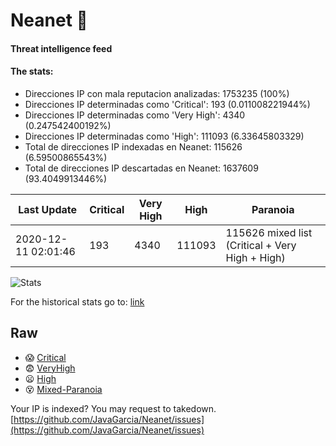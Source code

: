 # Neanet :hocho:
#### Threat intelligence feed
#### The stats:

- Direcciones IP con mala reputacion analizadas: 1753235 (100%)
- Direcciones IP determinadas como 'Critical':  193 (0.011008221944%)
- Direcciones IP determinadas como 'Very High':  4340 (0.247542400192%)
- Direcciones IP determinadas como 'High':  111093 (6.33645803329)
- Total de direcciones IP indexadas en Neanet:  115626 (6.59500865543%)
- Total de direcciones IP descartadas en Neanet:  1637609 (93.4049913446%)

| Last Update | Critical | Very High | High | Paranoia |
| --- | --- | --- | --- | --- |
| 2020-12-11 02:01:46 | 193 | 4340 | 111093 | 115626 mixed list (Critical + Very High + High)|

![Stats](https://docs.google.com/spreadsheets/d/e/2PACX-1vSnaNMIXVabIpDJjufMlzH7poXnshF3mgd8Is1g9ytUEzVsP5my4Trn8f-xkoLLQ38xpL3HtmUexLo6/pubchart?oid=501124687&format=image)

For the historical stats go to: [link](/stats.csv)
## Raw
- :scream: [Critical](https://raw.githubusercontent.com/JavaGarcia/Neanet/master/blacklists/neanet_critical.txt)
- :fearful: [VeryHigh](https://raw.githubusercontent.com/JavaGarcia/Neanet/master/blacklists/neanet_veryHigh.txtt)
- :frowning: [High](https://raw.githubusercontent.com/JavaGarcia/Neanet/master/blacklists/neanet_high.txt)
- :dizzy_face: [Mixed-Paranoia](https://raw.githubusercontent.com/JavaGarcia/Neanet/master/blacklists/neanet_all.txt)


Your IP is indexed? You may request to takedown. [https://github.com/JavaGarcia/Neanet/issues](https://github.com/JavaGarcia/Neanet/issues)










































































































































































































































































































































































































































































































































































































































































































































































































































































































































































































































































































































































































































































































































































































































































































































































































































































































































































































































































































































































































































































































































































































































































































































































































































































































































































































































































































































































































